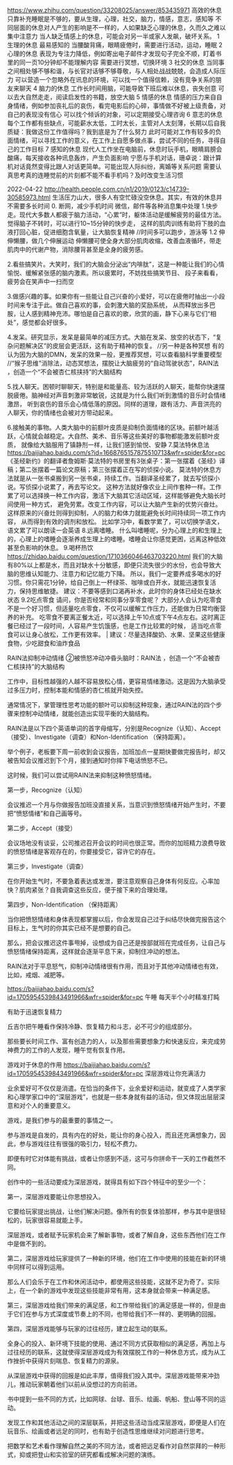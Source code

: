 
https://www.zhihu.com/question/33208025/answer/853435971
高效的休息只靠补充睡眠是不够的，要从生理，心理，社交，脑力，情感，意志，感知等 
不同层面的休息对人产生的影响是不一样的，人如果缺乏心理的休息，久而久之难以集中注意力
当人缺乏情感上的休息，可能会对另一半或家人发飙，破坏关系。
1 生理的休息  最易感知的
  当腰酸背痛，眼睛疲倦时，需要进行活动，运动，睡眠
2 心理的休息
  表现为专注力降低，例如寄出电子邮件才发现句子完全不顺，盯着书里的同一页10分钟却不能理解内容
  需要进行冥想，切换环境
3 社交的休息
  当同事之间相处够不够和谐，与长官对话够不够尊敬，与人相处战战兢兢，会造成人际压力
  可以营造一个忽略外在讯息的环境，可以找一个值得信赖，没有竞争关系的朋友来聊天
4 脑力的休息
  工作长时间用脑，可能导致下班后难以休息，丧失创意
  可以去大自然走走，阅读启发性的书籍，放空大脑
5  情感的休息
  情感的压力来自自身情绪，例如参加丧礼后的哀伤，看完电影后的心碎，事情做不好被上级责备，对自己的表现没有信心
  可以找个倾诉的对象，可以定期接受心理咨询
6 意志的休息
  每个工作都有些缺点，可能薪水太低，工时太长，主管对人太刻薄，长期以后自我质疑：我做这份工作值得吗？我到底是为了什么努力
  此时可能对工作有较多的负面情绪，可以寻找工作的意义，在工作上自愿多做点事，尝试不同的任务，寻得自己的工作目标
7 感知的休息
  现代人工作坐在电脑前，休息时玩手机，眼睛肩膀会酸痛，每天接收各种讯息轰炸，产生负面影响
  宁愿与手机对话，珊卓说：跟计算机对话竟然变得比跟人对话更简单。可能出现人际纠纷，离婚等关系问题
  需要认真思考真的连睡觉前的片刻都不能不看手机吗？及时改变生活习惯


2022-04-22
http://health.people.com.cn/n1/2019/0123/c14739-30585973.html
生活压力山大，很多人有空忙碌没空休息。其实，有效的休息并不需要多长时间
0. 断网，减少手机时间 微信，邮件等各种消息集中处理
1.快步走。现代大多数人都疲于脑力活动，“心累”时，躯体活动是缓解疲劳的最佳方法。觉得脑子不转时，可以进行10~15分钟的快步走，
   这样的肌肉训练有助将下肢的血液打回心脏，促进细胞含氧量，让大脑恢复精神
//时间多可以跑步，游泳等
1.2 伸伸懒腰，做几个伸展运动
伸懒腰可使全身大部分肌肉收缩，改善血液循环，带走肌肉中的代谢产物，消除腰背甚至是全身的疲劳感。

2.看些搞笑片。大笑时，我们的大脑会分泌出“内啡肽”，这是一种能让我们的心情愉悦、缓解紧张感的脑内激素。所以疲累时，不妨找些搞笑节目、
  段子来看看，疲劳会在笑声中一扫而空

3.做感兴趣的事。如果你有一些能让自己兴奋的小爱好，可以在疲倦时抽出一小段时间来专注于此。做自己喜欢的事，会刺激大脑的奖励系统，
  从而释放出多巴胺，让人感到精神充沛。哪怕是自己喜欢的歌，欣赏的画，静下心来与它们“相处”，感觉都会好很多。

4.发呆。研究显示，发呆是最简单的减压方式。大脑在发呆、放空的状态下，“复杂问题解决区”的皮层会更活跃，这有助于精神的恢复。
//另一种是各种冥想  有的认为因为大脑的DMN，发呆的效果一般，更推荐冥想，可以查看脑科学重要模型
//“猴子思维”消除法，动态冥想法，摆脱让大脑疲劳的“自动驾驶状态”，RAIN法 ，创造一个“不会被杏仁核挟持”的大脑结构

5.找人聊天。困顿时聊聊天，特别是和能量高、较为活跃的人聊天，能帮你快速摆脱疲倦。脑神经对声音刺激非常敏锐，这就是为什么我们听到激情的音乐时会情绪激昂，
  听到哀伤的音乐会心情低落的原因。同样的道理，跟有活力、声音洪亮的人聊天，你的情绪也会被对方带动起来。

6.接触美的事物。人类大脑中的前额叶皮质是抑制负面情绪的区块。前额叶越活跃，心情就会越稳定。大自然、美术、音乐等这些美好的事物都能激发前额叶皮质，
  就像给大脑服用了镇静剂一样，让我们感到愉悦、安静
7.莫法特休息法  https://baijiahao.baidu.com/s?id=1668765157875510713&wfr=spider&for=pc
《圣经新约》的翻译者詹姆斯·莫法特的书房里有3张桌子：第一张摆着《圣经》译稿；第二张摆着一篇论文原稿；第三张摆着正在写的侦探小说。
莫法特的休息方法就是从一张书桌搬到另一张书桌，持续工作。当翻译圣经累了，就去写侦探小说。写侦探小说累了，再去写论文。
这种方法就好像农业上间作套种一样。工作累了可以选择换一种工作内容，激活下大脑其它活动区域，这样能够避免大脑长时间使用一种方式，
避免劳累。改变工作内容，可以让大脑产生新的优势兴奋灶。这样原来的兴奋灶则得到抑制，人的脑力和体力就能避免长时间持续同一项工作内容，
从而得到有效的调剂和放松。
比如学习中，看数学累了，可以切换学语文，语文累了可以朗读一会英语
8.远离嗜睡。
什么叫嗜睡呢，分为心理上的和生理上的，心理上的嗜睡会逐渐养成生理上的嗜睡。嗜睡会让你感觉更困，远离这种低效甚至负影响的休息。
9.喝杯热饮  https://zhidao.baidu.com/question/1710366046463703220.html
我们的大脑有80%以上都是水，而且对缺水十分敏感，即便只流失很少的水份，也会导致大脑的思维认知能力、注意力和记忆能力下降。
所以，我们一定要养成多喝水的好习惯。你只需花1分钟，给自己倒上一杯绿茶、咖啡或白开水，就能迅速恢复活力，保持思维敏捷。
建议：不要等感到口渴再补水，此时你的身体已经处在缺水状态
9.2吃点零食
请问，你是否经常和同事分享零食呢？
大部分人会认为吃零食不是一个好习惯，但适量吃点零食，不仅可以缓解工作压力，还能做为日常均衡营养的补充。
吃零食不要离正餐太近，可以选择上午10点或下午4点左右。这时离正餐已经过了一段时间，人容易产生饥饿感，也是工作比较累的时候，
适当吃点零食可以让身心放松，工作更有效率。
| 建议：尽量选择酸奶、水果、坚果这些健康食物，少吃甜食和油炸食品


RAIN法抑制冲动情绪
②被愤怒冲动冲昏头脑时：RAIN法 ，创造一个“不会被杏仁核挟持”的大脑结构

工作中，目标性越强的人越不容易放松心情，更容易情绪激动。这是因为大脑承受过多压力时，控制本能和情感的杏仁核就开始失控。

通常情况下，掌管理性思考功能的额叶可以抑制这种现象，通过RAIN法的四个步骤来控制冲动情绪，就能创造出实现平衡的大脑结构。

RAIN法是以下四个英语单词的首字母缩写，分别是Recognize（认知）、Accept（接受）、Investigate（调查）和Non-Identification （保持距离）。

举个例子，老板要下周一前收到会议报告，加班加点一星期快要做完报告时，却又被告知会议推迟到下个月，接到通知时你摔下电话愤怒不已。

这时候，我们可以尝试用RAIN法来抑制这种愤怒情绪。

第一步，Recognize（认知）

会议推迟一个月与你做报告加班没直接关系，当意识到愤怒情绪开始产生时，不要把“愤怒情绪”和自己画等号。

第二步，Accept（接受）

会议场地没有谈妥，公司推迟召开会议的时间也很正常。而你的加班精力浪费导致的愤怒情绪是客观存在的，你要接受它，容许它的存在。

第三步，Investigate（调查）

在你开始生气时，不要急着表达或发泄，要注意观察自己身体有何反应。心率加快？肌肉紧张？自我调查这些反应，便于接下来的合理处理。

第四步，Non-Identification （保持距离）

当你把愤怒情绪和身体表现都掌握以后，你会发现自己过于纠结尽快做完报告这个目标上，生气时的你其实已经不是想要的自己。

那么，把会议推迟这件事甩掉，设想成为自己还是按部就班在完成任务，让自己与愤怒情绪保持距离，这样就会逐渐平息下来，抑制住冲动的想法。

RAIN法对于平息怒气，抑制冲动情绪很有作用，而且对于其他冲动情绪也有效，比如，戒烟、减肥等。




https://baijiahao.baidu.com/s?id=1705954539843491966&wfr=spider&for=pc
午睡
每天半个小时精准打盹

有助于迅速恢复精力

丘吉尔把午睡看作保持冷静、恢复精力和斗志，必不可少的组成部分。

那些要长时间工作、富有创造力的人，以及那些需要想象力和快速反应，来完成劳神费力的工作的人发现，睡午觉有恢复作用。


游戏对于休息的作用
https://baijiahao.baidu.com/s?id=1705954539843491966&wfr=spider&for=pc
深层游戏让你充满活力

业余爱好可不仅仅是消遣。在恰当的条件下，业余爱好和运动，就变成了人类学家和心理学家口中的“深层游戏”，也就是一些本身就有益的活动，但又体现出层层深意和对个人的重要意义。

游戏，是我们参与的最重要的事情之一。

参与游戏是自发的，具有内在的好处，能让你的身心投入，而且还充满想象力，因此，参与游戏往往有很强的吸引力，轻松不费力。

即便有时它对体能有挑战，或者让你感到不适，这可与你拼命干一天的工作截然不同。

创作中的一些活动要成为深层游戏，就得具有如下四个特征中的至少一个：

第一，深层游戏要能让你思想投入。

它要给玩家提出挑战，让他们解决问题。像所有的恢复体验那样，参与其中是很轻松的，玩家很容易就能上手。

深层游戏，或者赋予玩家机会来了解新事物，或者了解自身，这些东西他们在工作中是做不到的。

第二，深层游戏给玩家提供了一种新的环境，他们在工作中使用的技能在新的环境中同样可以得到运用。

那么人们会乐于在工作和休闲活动中，都使用这些技能，这就不足为奇了。实际上，在一个新的游戏中发现这些技能非常有用，这本身就会带来一种满足感。

第三，深层游戏给我们带来的满足感，和工作带给我们的满足感是一样的，但是由于它们在参与方式深度或节奏上的不同，也带给我们不一样的、更明确的回报。

第四，深层游戏能够与玩家的过往经历，建立起生动的联系。

全身心的投入、新环境下技能的使用、通过不同方式获取相似的满足感，再加上与过往经历的联系，这就使得深层游戏成为有效摆脱工作的一种休息方式，成为从工作挫折中获得片刻喘息、恢复精力的源泉。

从深层游戏中获得的回报是如此丰厚，值得我们投入其中。深层游戏能带来冲劲儿，推动玩家朝着他们以前从没想过的方向前进。

书中提到一些不同的方式，比如网球、台球、音乐、绘画、帆船、登山等不同的运动。

发现工作和其他活动之间的深层联系，并把这些活动当成深层游戏，即便是人们在玩音乐、绘画或者远足的同时，也有助于创造性思维继续对问题进行思考。

把数学和艺术看作理解自然之美的不同方法，或者把远足看作对自然崇拜的一种形式，抑或把登山和实验室的研究都看成解决问题的演练。

